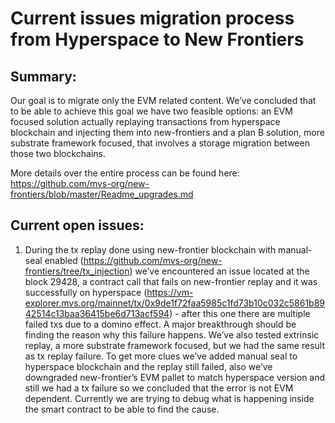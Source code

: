 # Current issues  migration process from Hyperspace to New Frontiers 

## Summary:
Our goal is to migrate only the EVM related content. We’ve concluded that to be able to achieve this goal we have two feasible options: an EVM focused solution actually replaying transactions from hyperspace blockchain and injecting them into new-frontiers  and a plan B solution, more substrate framework focused, that involves a storage migration between those two blockchains. 

More details over the entire process can be found here: https://github.com/mvs-org/new-frontiers/blob/master/Readme_upgrades.md

## Current open issues:
1. During the tx replay done using new-frontier blockchain with manual-seal enabled (https://github.com/mvs-org/new-frontiers/tree/tx_injection) we’ve encountered an issue located at the block 29428, a contract call that fails on new-frontier replay and it was successfully on hyperspace
(https://vm-explorer.mvs.org/mainnet/tx/0x9de1f72faa5985c1fd73b10c032c5861b8942514c13baa36415be6d713acf594) - after this one there are multiple failed txs due to a domino effect. A major breakthrough should be finding the reason why this failure happens.
We’ve also tested extrinsic replay, a more substrate framework focused, but we had the same result as tx replay failure. 
To get more clues we’ve added manual seal to hyperspace blockchain and the replay still failed, also we’ve downgraded new-frontier’s EVM pallet to match hyperspace version and still we had a tx failure so we concluded that the error is not EVM dependent. 
Currently we are trying to debug what is happening inside the smart contract to be able to find the cause.




